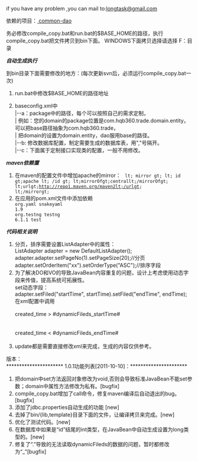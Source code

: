 if you have any problem ,you can mail to:longtask@gmail.com

依赖的项目：<a href="https://github.com/hoorace/common-dao"> common-dao </a>


务必修改compile_copy.bat和run.bat的$BASE_HOME的路径，执行compile_copy.bat把文件拷贝到bin下面。
WINDOWS下面拷贝选择请选择 F：目录

*********************************自动生成执行*********************************

到bin目录下面需要修改的地方：(每次更新svn后，必须运行compile_copy.bat一次)

1. run.bat中修改$BASE_HOME的路径地址

2. baseconfig.xml中 <br />
|--a：package中的路径，每个可以按照自己的需求定制，<br />
|   例如：您的domain的package位置是com.hqb360.trade.domain.entity，可以把base路径抽象为com.hqb360.trade，<br />
|   把domain的设置为domain.entity，dao服用base的路径。<br />
|--b: 修改数据库配置，制定需要生成的数据库表，用","号隔开。<br />
|--c：下面属于定制接口实现类的配置，一般不用修改。<br />

*********************************maven依赖置*********************************

1. 在maven的配置文件中增加apache的mirror：
   <code> 
      lt; mirror gt;
        lt; id gt;apache lt; /id gt;
        lt;mirrorOfgt;centrallt;/mirrorOfgt;
        lt;urlgt;http://repo1.maven.org/maven2lt;/urlgt;
      lt;/mirrorgt; 
   </code>
2. 在应用的pom.xml文件中添加依赖
   <code> 
      <dependency>
        <groupId>org.yaml</groupId>
        <artifactId>snakeyaml</artifactId>
        <version>1.9</version>
      </dependency>
      <dependency>
        <groupId>org.testng</groupId>
        <artifactId>testng</artifactId>
        <version>6.1.1</version>
        <scope>test</scope>
      </dependency>
   </code>

*********************************代码相关说明*********************************

1. 分页，排序需要设置ListAdapter中的属性：<br />
    ListAdapter<PvsToday> adapter = new DefaultListAdapter<PvsToday>(); <br />
    adapter.adapter.setPageNo(1).setPageSize(20);//分页 <br />
    adapter.setOrderItem("xx").setOrderType("ASC");//排序字段 <br />
2. 为了解决DO和VO的导致JavaBean内容重复的问题，设计上考虑使用动态字段来传值，提高系统可拓展性。 <br />
    set动态字段： <br />
        adapter.setFiled("startTime", startTime).setFiled("endTime", endTime); <br />
    在xml配置中调用 <br />
        <isNotEmpty prepend="and" property = "dynamicFileds_startTime"> <br />
            created_time &gt; #dynamicFileds_startTime# <br />
        </isNotEmpty> <br />
        <isNotEmpty prepend="and" property = "dynamicFileds_endTime"> <br />
            created_time &lt; #dynamicFileds_endTime# <br />
        </isNotEmpty> <br />
3. update都是需要直接修改xml来完成，生成的内容仅供参考。 <br />


版本：<br />
********************** 1.0.1功能列表[2011-10-10]：**********************

1. 把domain中set方法返回对象修改为void,否则会导致标准JavaBean不能set参数；domain中属性方法修改为私有。[bugfix] <br />
2. compile_copy.bat增加了call命令，修复maven编译后自动退出的bug。[bugfix] <br />
3. 添加了jdbc.properties自动生成的功能 [new] <br />
4. 去掉了bin/{lib,template}目录下面的文件，让编译拷贝来完成。[new] <br />
5. 优化了测试代码。[new] <br />
6. 在数据库中如果是“id”结尾的int类型，在JavaBean中自动生成设置为long类型的。[new] <br />
7. 修复了“.”导致的无法读取dynamicFileds的数据的问题，暂时都修改为“_”[bugfix] <br />
